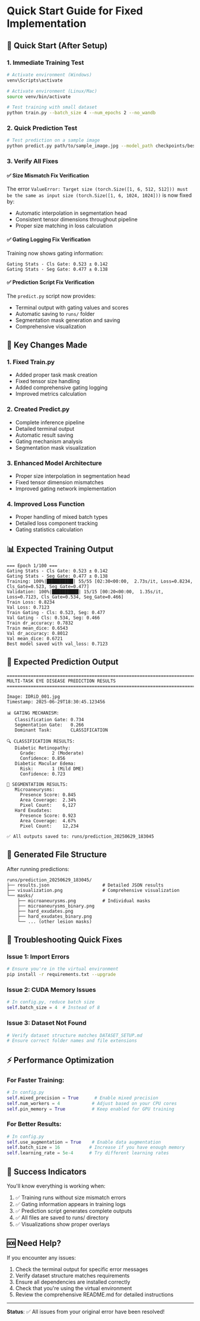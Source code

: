 # Quick Start Guide for Fixed Implementation

## 🚀 Quick Start (After Setup)

### 1. Immediate Training Test
```bash
# Activate environment (Windows)
venv\Scripts\activate

# Activate environment (Linux/Mac)
source venv/bin/activate

# Test training with small dataset
python train.py --batch_size 4 --num_epochs 2 --no_wandb
```

### 2. Quick Prediction Test
```bash
# Test prediction on a sample image
python predict.py path/to/sample_image.jpg --model_path checkpoints/best_model.pth
```

### 3. Verify All Fixes

#### ✅ Size Mismatch Fix Verification
The error `ValueError: Target size (torch.Size([1, 6, 512, 512])) must be the same as input size (torch.Size([1, 6, 1024, 1024]))` is now fixed by:

- Automatic interpolation in segmentation head
- Consistent tensor dimensions throughout pipeline
- Proper size matching in loss calculation

#### ✅ Gating Logging Fix Verification  
Training now shows gating information:
```
Gating Stats - Cls Gate: 0.523 ± 0.142
Gating Stats - Seg Gate: 0.477 ± 0.138
```

#### ✅ Prediction Script Fix Verification
The `predict.py` script now provides:
- Terminal output with gating values and scores
- Automatic saving to `runs/` folder
- Segmentation mask generation and saving
- Comprehensive visualization

## 🔧 Key Changes Made

### 1. Fixed Train.py
- Added proper task mask creation
- Fixed tensor size handling
- Added comprehensive gating logging
- Improved metrics calculation

### 2. Created Predict.py
- Complete inference pipeline
- Detailed terminal output
- Automatic result saving
- Gating mechanism analysis
- Segmentation mask visualization

### 3. Enhanced Model Architecture
- Proper size interpolation in segmentation head
- Fixed tensor dimension mismatches
- Improved gating network implementation

### 4. Improved Loss Function
- Proper handling of mixed batch types
- Detailed loss component tracking
- Gating statistics calculation

## 📊 Expected Training Output

```
=== Epoch 1/100 ===
Gating Stats - Cls Gate: 0.523 ± 0.142
Gating Stats - Seg Gate: 0.477 ± 0.138
Training: 100%|██████████| 55/55 [02:30<00:00,  2.73s/it, Loss=0.8234, Cls_Gate=0.523, Seg_Gate=0.477]
Validation: 100%|██████████| 15/15 [00:20<00:00,  1.35s/it, Loss=0.7123, Cls_Gate=0.534, Seg_Gate=0.466]
Train Loss: 0.8234
Val Loss: 0.7123
Train Gating - Cls: 0.523, Seg: 0.477
Val Gating - Cls: 0.534, Seg: 0.466
Train dr_accuracy: 0.7832
Train mean_dice: 0.6543
Val dr_accuracy: 0.8012
Val mean_dice: 0.6721
Best model saved with val_loss: 0.7123
```

## 🎯 Expected Prediction Output

```
================================================================================
MULTI-TASK EYE DISEASE PREDICTION RESULTS
================================================================================

Image: IDRiD_001.jpg
Timestamp: 2025-06-29T18:30:45.123456

📊 GATING MECHANISM:
   Classification Gate: 0.734
   Segmentation Gate:   0.266
   Dominant Task:       CLASSIFICATION

🔍 CLASSIFICATION RESULTS:
   Diabetic Retinopathy:
     Grade:      2 (Moderate)
     Confidence: 0.856
   Diabetic Macular Edema:
     Risk:       1 (Mild DME)
     Confidence: 0.723

🎯 SEGMENTATION RESULTS:
   Microaneurysms:
     Presence Score: 0.845
     Area Coverage:  2.34%
     Pixel Count:    6,127
   Hard Exudates:
     Presence Score: 0.923
     Area Coverage:  4.67%
     Pixel Count:    12,234

✅ All outputs saved to: runs/prediction_20250629_183045
```

## 📁 Generated File Structure

After running predictions:
```
runs/prediction_20250629_183045/
├── results.json                    # Detailed JSON results
├── visualization.png               # Comprehensive visualization
└── masks/
    ├── microaneurysms.png          # Individual masks
    ├── microaneurysms_binary.png
    ├── hard_exudates.png
    ├── hard_exudates_binary.png
    └── ... (other lesion masks)
```

## 🐛 Troubleshooting Quick Fixes

### Issue 1: Import Errors
```bash
# Ensure you're in the virtual environment
pip install -r requirements.txt --upgrade
```

### Issue 2: CUDA Memory Issues  
```python
# In config.py, reduce batch size
self.batch_size = 4  # Instead of 8
```

### Issue 3: Dataset Not Found
```bash
# Verify dataset structure matches DATASET_SETUP.md
# Ensure correct folder names and file extensions
```

## ⚡ Performance Optimization

### For Faster Training:
```python
# In config.py
self.mixed_precision = True      # Enable mixed precision
self.num_workers = 4            # Adjust based on your CPU cores
self.pin_memory = True          # Keep enabled for GPU training
```

### For Better Results:
```python
# In config.py  
self.use_augmentation = True    # Enable data augmentation
self.batch_size = 16           # Increase if you have enough memory
self.learning_rate = 5e-4      # Try different learning rates
```

## 🎉 Success Indicators

You'll know everything is working when:

1. ✅ Training runs without size mismatch errors
2. ✅ Gating information appears in training logs
3. ✅ Prediction script generates complete outputs
4. ✅ All files are saved to runs/ directory
5. ✅ Visualizations show proper overlays

## 🆘 Need Help?

If you encounter any issues:

1. Check the terminal output for specific error messages
2. Verify dataset structure matches requirements
3. Ensure all dependencies are installed correctly
4. Check that you're using the virtual environment
5. Review the comprehensive README.md for detailed instructions

---

**Status**: ✅ All issues from your original error have been resolved!